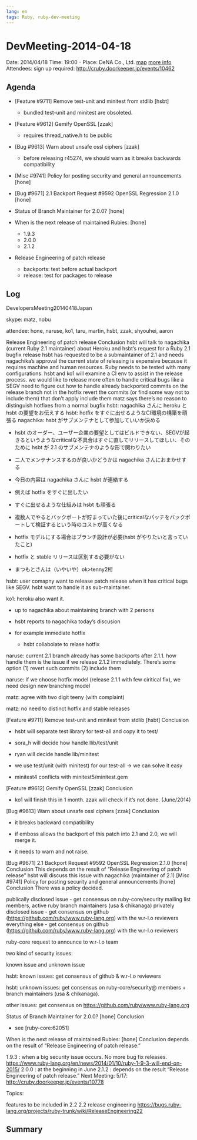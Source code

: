 ```yaml
---
lang: en
tags: Ruby, ruby-dev-meeting
---
```


# DevMeeting-2014-04-18

Date: 2014/04/18
Time: 19:00 -
Place: DeNA Co., Ltd. [map](https://www.google.co.jp/maps/place/%E6%B8%8B%E8%B0%B7%E3%83%92%E3%82%AB%E3%83%AA%E3%82%A8/@35.659104,139.703742,17z/data=!3m1!4b1!4m2!3m1!1s0x60188b5856fffff9:0x220c27f839771068) [more info](http://dena.com/intl/company/overview/)
Attendees: sign up required: http://cruby.doorkeeper.jp/events/10462

## Agenda

* [Feature #9711] Remove test-unit and minitest from stdlib [hsbt]
  * bundled test-unit and minitest are obsoleted.

* [Feature #9612] Gemify OpenSSL [zzak]
  * requires thread_native.h to be public

* [Bug #9613] Warn about unsafe ossl ciphers [zzak]
  * before releasing r45274, we should warn as it breaks backwards compatibility

* [Misc #9741] Policy for posting security and general announcements [hone]

* [Bug #9671] 2.1 Backport Request #9592 OpenSSL Regression 2.1.0 [hone]

* Status of Branch Maintainer for 2.0.0? [hone]

* When is the next release of maintained Rubies: [hone]
  * 1.9.3
  * 2.0.0
  * 2.1.2

* Release Engineering of patch release
  * backports: test before actual backport
  * release: test for packages to release

## Log

DevelopersMeeting20140418Japan

skype: matz, nobu

attendee: hone, naruse, ko1, taru, martin, hsbt, zzak, shyouhei, aaron

Release Engineering of patch release
Conclusion
hsbt will talk to nagachika (current Ruby 2.1 maintainer) about Heroku and hsbt’s request for a Ruby 2.1 bugfix release
hsbt has requested to be a submaintainer of 2.1 and needs nagachika’s approval
the current state of releasing is expensive because it requires machine and human resources. Ruby needs to be tested with many configurations. hsbt and ko1 will examine a CI env to assist in the release process.
we would like to release more often to handle critical bugs like a SEGV
need to figure out how to handle already backported commits on the release branch not in the hotfix
revert the commits (or find some way not to include them) that don’t apply
include them
matz says there’s no reason to distinguish hotfixes from a normal bugfix
hsbt: nagachika さんに heroku と hsbt の要望をお伝えする
hsbt: hotfix をすぐに出せるようなCI環境の構築を頑張る
nagachika: hsbt がサブメンテナとして参加していいか決める


* hsbt のオーダー、ユーザー企業の要望としてはビルドできない、SEGVが起きるというようなcriticalな不具合はすぐに直してリリースしてほしい、そのために hsbt が 2.1 のサブメンテナのような形で関わりたい

 * 二人でメンテナンスするのが良いかどうかは nagachika さんにおまかせする

 * 今日の内容は nagachika さんに hsbt が連絡する

* 例えば hotfix をすぐに出したい

 * すぐに出せるような仕組みは hsbt も頑張る

* 複数人でやるとバックポートが貯まっていた後にcriticalなパッチをバックポートして検証するという時のコストが高くなる

* hotfix モデルにする場合はブランチ設計が必要(hsbt がやりたいと言っていたこと)

* hotfix と stable リリースは区別する必要がない


* まつもとさんは（いやいや）ok>tenny2桁


hsbt: user comapny want to release patch release when it has critical bugs like SEGV. hsbt want to handle it as sub-maintainer.

ko1: heroku also want it.

* up to nagachika about maintaining branch with 2 persons

* hsbt reports to nagachika today’s discusion

* for example immediate hotfix

  * hsbt collabolate to relase hotfix


naruse: current 2.1 branch already has some backports after 2.1.1. how handle them is the issue if we release 2.1.2 immediately. There’s some option (1) revert such commits (2) include them

naruse: if we choose hotfix model (release 2.1.1 with few ciritical fix), we need design new branching model


matz: agree with two digit teeny (with complaint)

matz: no need to distinct hotfix and stable releases

[Feature #9711] Remove test-unit and minitest from stdlib [hsbt]
Conclusion
- hsbt will separate test library for test-all and copy it to test/

- sora_h will decide how handle llib/test/unit

- ryan will decide handle lib/minitest



- we use test/unit (with minitest) for our test-all -> we can solve it easy

- minitest4 conflicts with minitest5/minitest.gem

[Feature #9612] Gemify OpenSSL [zzak]
Conclusion
- ko1 will finish this in 1 month. zzak will check if it’s not done. (June/2014)

[Bug #9613] Warn about unsafe ossl ciphers [zzak]
Conclusion
- it breaks backward compatibility

- if emboss allows the backport of this patch into 2.1 and 2.0, we will merge it.

- it needs to warn and not raise.

[Bug #9671] 2.1 Backport Request #9592 OpenSSL Regression 2.1.0 [hone]
Conclusion
This depends on the result of “Release Engineering of patch release”
hsbt will discuss this issue with nagachika (maintainer of 2.1)
[Misc #9741] Policy for posting security and general announcements [hone]
Conclusion
There was a policy decided.

publically disclosed issue - get consensus on ruby-core/security mailing list members, active ruby branch maintainers (usa & chikanaga)
privately disclosed issue - get consensus on github (https://github.com/ruby/www.ruby-lang.org) with the w.r-l.o reviewers
everything else - get consensus on github (https://github.com/ruby/www.ruby-lang.org) with the w.r-l.o reviewers


ruby-core request to announce to w.r-l.o team


two kind of security issues:

known issue and unknown issue


hsbt: known issues: get consensus of github & w.r-l.o reviewers

hsbt: unknown issues: get consensus on ruby-core/security@ members + branch maintainers (usa & chikanaga).

other issues: get consensus on https://github.com/ruby/www.ruby-lang.org

Status of Branch Maintainer for 2.0.0? [hone]
Conclusion
- see [ruby-core:62051]

When is the next release of maintained Rubies: [hone]
Conclusion
depends on the result of “Release Engineering of patch release.”

1.9.3 : when a big security issue occurs. No more bug fix releases.
https://www.ruby-lang.org/en/news/2014/01/10/ruby-1-9-3-will-end-on-2015/
2.0.0 : at the beginning in June
2.1.2 : depends on the result “Release Engineering of patch release.”
Next Meeting:
5/17: http://cruby.doorkeeper.jp/events/10778


Topics:

features to be included in 2.2
2.2 release engineering https://bugs.ruby-lang.org/projects/ruby-trunk/wiki/ReleaseEngineering22

## Summary
